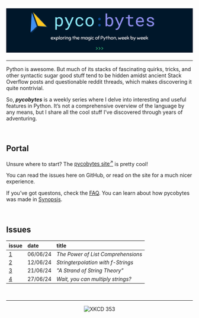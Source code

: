 [![pycobytes title](assets/pycobytes-title-full.png)](https://sup2point0.github.io/pycobytes)

---

Python is awesome. But much of its stacks of fascinating quirks, tricks, and other syntactic sugar good stuff tend to be hidden amidst ancient Stack Overflow posts and questionable reddit threads, which makes discovering it quite nontrivial.

So, ***pycobytes*** is a weekly series where I delve into interesting and useful features in Python. It’s not a comprehensive overview of the language by any means, but I share all the cool stuff I’ve discovered through years of adventuring.


<br>


## Portal

Unsure where to start? The [pycobytes site<sup>↗</sup>](https://sup2point0.github.io/pycobytes) is pretty cool!

You can read the issues here on GitHub, or read on the site for a much nicer experience.

If you’ve got questons, check the [FAQ](faq.md). You can learn about how pycobytes was made in [Synopsis](synopsis.md).


<br>


## Issues

| issue | date | title |
| :---- | :--- | :---- |
| [1](issues/01.md) | 06/06/24 | *The Power of List Comprehensions* |
| [2](issues/02.md) | 12/06/24 | *Stringterpolation with f-Strings* |
| [3](issues/03.md) | 21/06/24 | *"A Strand of String Theory"* |
| [4](issues/04.md) | 27/06/24 | *Wait, you can multiply strings?* |


<br>


---

<div align="center">

![XKCD 353](https://imgs.xkcd.com/comics/python.png)

</div>
